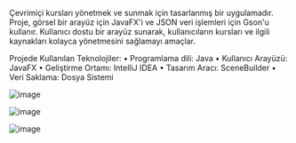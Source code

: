 Çevrimiçi kursları yönetmek ve sunmak için tasarlanmış bir uygulamadır. 
Proje, görsel bir arayüz için JavaFX'i ve JSON veri işlemleri için Gson'u kullanır. 
Kullanıcı dostu bir arayüz sunarak, kullanıcıların kursları ve ilgili kaynakları kolayca yönetmesini sağlamayı amaçlar.

Projede Kullanılan Teknolojiler:
•	Programlama dili: Java
•	Kullanıcı Arayüzü: JavaFX
•	Geliştirme Ortamı: IntelliJ IDEA
•	Tasarım Aracı: SceneBuilder
•	Veri Saklama: Dosya Sistemi

![image](https://github.com/user-attachments/assets/3c97a3d2-1f33-4d66-9e67-ceb6db194bed)

![image](https://github.com/user-attachments/assets/75714b9a-b360-49bb-adf3-a85d1ee15a44)

![image](https://github.com/user-attachments/assets/11632920-1003-4b1d-9ef1-843ea06155dd)
